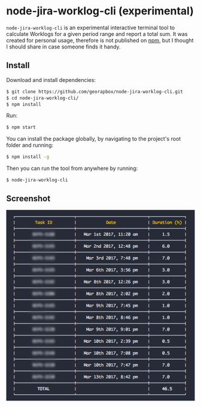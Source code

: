 # node-jira-worklog-cli (experimental)

`node-jira-worklog-cli` is an experimental interactive terminal tool to calculate Worklogs for a given period range and report a total sum.
It was created for personal usage, therefore is not published on [npm](https://www.npmjs.com/), but I thought I should share in case someone finds it handy.

## Install

Download and install dependencies:

```sh
$ git clone https://github.com/georapbox/node-jira-worklog-cli.git
$ cd node-jira-worklog-cli/
$ npm install
```

Run:
```sh
$ npm start
```

You can install the package globally, by navigating to the project's root folder and running:
```sh
$ npm install -g
```

Then you can run the tool from anywhere by running:
```sh
$ node-jira-worklog-cli
```

## Screenshot

![Terminal Application Example](screenshots/screenshot.png)
